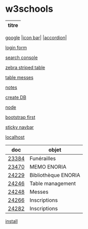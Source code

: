 # w3schools

| titre |
|---|
[google](https://www.google.fr/)
|[icon bar](https://awelvor.github.io/w3schools/how%20to/icon%20bar/)|
|[accordion](https://awelvor.github.io/w3schools/how%20to/accordion/)|

[login form](https://awelvor.github.io/w3schools/how%20to/login%20form/)

[search console](https://awelvor.github.io/w3schools/how%20to/search%20console/)

[zebra striped table](https://awelvor.github.io/w3schools/how%20to/zebra%20striped%20table/)

[table messes](https://awelvor.github.io/w3schools/how%20to/table%20messes)

[notes](https://awelvor.github.io/w3schools/how%20to/notes)

[create DB](https://awelvor.github.io/w3schools/how%20to/sql/create%20DB/create%20DB.sql)

[node](https://awelvor.github.io/w3schools/node)

[bootstrap first](https://awelvor.github.io/w3schools/bootstrap/first)

[sticky navbar](https://awelvor.github.io/w3schools/how%20to/sticky%20navbar)



[localhost](http://localhost/)

| doc  |   objet |
|--- |---|
|[23384](https://web.enoria.app/tools/documentspdf/?p=1176861&titredoc=&doc=23384&orientation=portrait&preview=pdf&format=a4&optionsName=debut,fin&optionsValue=-30,-1)|Funérailles|
|[23470](https://web.enoria.app/tools/documentspdf/?p=1120678&doc=23470&preview=html)|MEMO ENORIA|
|[24229](https://web.enoria.app/tools/documentspdf/?p=1120678&doc=24229&preview=html)|Bibliothèque ENORIA|
|[24246](https://web.enoria.app/tools/documentspdf/?p=1120678&doc=24246&preview=html)|Table management|
|[24248](https://web.enoria.app/tools/documentspdf/?p=1120678&doc=24248&preview=html)|Messes|
|[24266](https://web.enoria.app/tools/documentspdf/?g=29780&doc=24266&preview=html)|Inscriptions|
|[24282](https://web.enoria.app/tools/documentspdf/?p=1120768,902616,851559&doc=24282&preview=html)|Inscriptions|


[install](http://localhost/w3schools/php/install.php)
